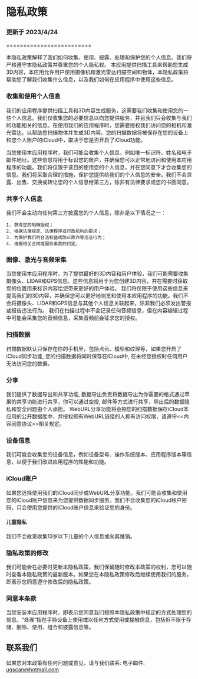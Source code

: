 # 隐私政策
### 更新于 2023/4/24
=========================

本隐私政策解释了我们如何收集、使用、披露、处理和保护您的个人信息。我们将严格遵守本隐私政策并尊重您的个人隐私权。
本应用提供扫描工具来帮助您生成3D内容，本应用允许用户使用摄像机和激光雷达扫描空间和物体，本隐私政策将帮助您了解我们收集什么信息，以及我们如何在应用程序中使用这些信息。

### 收集和使用个人信息
我们的应用程序提供扫描工具和3D内容生成服务，这需要我们收集和使用您的一些个人信息。我们仅收集您的必要信息以向您提供服务，并且我们只会收集与我们的功能相关的信息。在使用我们的应用程序时，您需要授权我们访问您的相机和激光雷达，以帮助您扫描物体并生成3D内容。您的扫描数据将被保存在您的设备上和您个人账户的iCloud中，取决于您是否开启了iCloud功能。

当您使用本应用程序时，我们可能会收集个人信息，例如唯一标识符、姓名和电子邮件地址。这些信息将用于标识您的账户，并确保您可以正常地访问和使用本应用程序的功能。我们将仅限于该目的使用您的个人信息，并在您同意下才会收集您的信息。我们将采取合理的措施，保护您提供给我们的个人信息的安全。我们不会泄露、出售、交换或转让您的个人信息给第三方，除非有法律要求或您的书面同意。

### 共享个人信息
我们不会主动向任何第三方披露您的个人信息，除非是以下情况之一：

	1. 获得您的明确授权；
	2. 根据法律规定、法律程序或行政机构的要求；
	3. 为保护我们的合法权益或防止欺诈等违法行为；
	4. 根据相关合同或服务条款的约定。

### 图像、激光与音频采集
当您使用本应用程序时，为了提供最好的3D内容和用户体验，我们可能需要收集摄像头、LIDAR和GPS信息。这些信息将用于为您创建3D内容，并在需要时获取您的位置用来标识内容给您带来更好的用户体验。
我们将仅限于使用这些信息来提高我们的3D内容，并确保您可以更好地浏览和使用本应用程序的功能。我们不会将摄像头、LIDAR和GPS信息与其他个人信息关联起来，除非我们必须发出警报或报告违法行为。
我们在扫描过程中不会记录任何音频信息，但在内容编辑过程中可能会采集您的音频信息，采集音频前会征求您的授权。

### 扫描数据
扫描数据默认只保存在你的手机里，包括点云、模型和纹理等，如果您开启了iCloud同步功能, 您的扫描数据将同时保存在iCloud中, 在未经您授权时任何用户无法访问您的数据。

### 分享
我们提供了数据导出和共享功能, 数据导出负责将数据导出为你需要的格式通过苹果的共享功能进行共享，你可以通过空投, 邮件等方式进行共享，导出后的数据隐私和安全问题由个人承担。
WebURL分享功能将会把您的扫描数据保存iCloud本应用的公开数据库中，并授权拥有WebURL链接的人拥有访问权限，请遵守<<内容同意协议>>相关规定。

### 设备信息
我们可能会收集您的设备信息，例如设备型号、操作系统版本、应用程序版本等信息，以便于我们改进应用程序的性能和功能。


### iCloud账户
如果您选择使用我们的iCloud同步或WebURL分享功能，我们可能会收集和使用您的iCloud账户信息来为您提供数据同步服务。我们不会收集您的iCloud账户密码，只会使用您提供的iCloud账户信息来验证您的身份。

#### 儿童隐私
我们不会故意收集13岁以下儿童的个人信息或向其推销。

### 隐私政策的修改
我们可能会在必要时更新本隐私政策，我们保留随时修改本政策的权利，您可以随时查看本隐私政策的最新版本。如果您在本隐私政策修改后继续使用我们的服务，即表示您同意遵守修改后的隐私政策。

### 同意本条款
当您安装本应用程序时，即表示您同意我们按照本隐私政策中规定的方式处理您的信息。“处理”指在手持设备上使用或以任何方式使用或接触信息，包括但不限于存储、删除、使用、组合和披露信息等。


## 联系我们
如果您对本政策有任何问题或意见，请与我们联系:
电子邮件: ugscan@hotmail.com